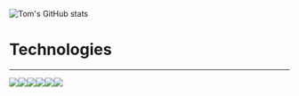 <!-- [![Tom's GitHub stats](https://github-readme-stats.vercel.app/api?username=Atomic82)](https://github.com/Atomic82/github-readme-stats) -->
<!-- ![Tom's GitHub stats](https://github-readme-stats.vercel.app/api?username=Atomic82&show_icons=true) -->
![Tom's GitHub stats](https://github-readme-stats.vercel.app/api?username=Atomic82&show_icons=true&theme=chartreuse-dark)

# Technologies
----

<a href="a"><img src="https://img.shields.io/badge/JavaScript-323330?style=for-the-badge&logo=javascript&logoColor=F7DF1E"/></a><a href="a"><img src="https://img.shields.io/badge/React-20232A?style=for-the-badge&logo=react&logoColor=61DAFB"/></a><a href="a"><img src="https://img.shields.io/badge/CSS3-1572B6?style=for-the-badge&logo=css3&logoColor=white"/></a><a href="a"><img src="https://img.shields.io/badge/HTML5-E34F26?style=for-the-badge&logo=html5&logoColor=white"/></a><a href="a"><img src="https://img.shields.io/badge/Heroku-430098?style=for-the-badge&logo=heroku&logoColor=white"/></a><a href="a"><img src="https://img.shields.io/badge/jQuery-0769AD?style=for-the-badge&logo=jquery&logoColor=white"/></a>

